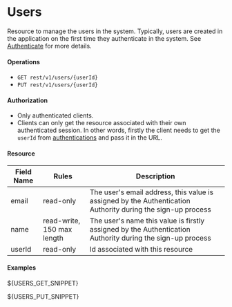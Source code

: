 Users
======
Resource to manage the users in the system. Typically, users are created in the application on the first time they authenticate in the system. See [Authenticate][1] for more details.

#### Operations
* `GET rest/v1/users/{userId}`
* `PUT rest/v1/users/{userId}`

#### Authorization
* Only authenticated clients.
* Clients can only get the resource associated with their own authenticated session. In other words, firstly the client needs to get the `userId` from [authentications][2] and pass it in the URL. 

#### Resource
| Field Name | Rules | Description |
| ---------- | ----- | ----------- |
email | read-only | The user's email address, this value is assigned by the Authentication Authority during the sign-up process
name | read-write, 150 max length | The user's name this value is firstly assigned by the Authentication Authority during the sign-up process
userId | read-only | Id associated with this resource

#### Examples
${USERS_GET_SNIPPET}

${USERS_PUT_SNIPPET}

[1]: authenticate.md
[2]: authentications.md